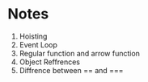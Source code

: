 # Notes
1) Hoisting
2) Event Loop 
3) Regular function and arrow function
4) Object Reffrences
5) Diffrence between == and ===